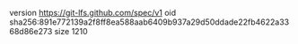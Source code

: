 version https://git-lfs.github.com/spec/v1
oid sha256:891e772139a2f8ff8ea588aab6409b937a29d50ddade22fb4622a3368d86e273
size 1210
